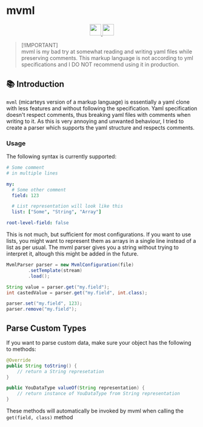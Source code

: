 # mvml

<div align="center">
  <a href="https://www.oracle.com/java/">
    <img
      src="https://img.shields.io/badge/Written%20in-java-%23EF4041?style=for-the-badge"
      height="30"
    />
  </a>
  <a href="https://jitpack.io/#micartey/mvml/master-SNAPSHOT">
    <img
      src="https://img.shields.io/badge/jitpack-master-%2321f21?style=for-the-badge"
      height="30"
    />
  </a>
</div>

> [!IMPORTANT]\
> mvml is my bad try at somewhat reading and writing yaml files while preserving comments.
> This markup language is not according to yml specifications and I DO NOT recommend using it in production.


## 📚 Introduction

`mvml` (micarteys version of a markup language) is essentially a yaml clone with less features and without following the specification.
Yaml specification doesn't respect comments, thus breaking yaml files with comments when writing to it.
As this is very annoying and unwanted behaviour, I tried to create a parser which supports the yaml structure and respects comments.

### Usage

The following syntax is currently supported:

```yaml
# Some comment
# in multiple lines

my:
  # Some other comment
  field: 123

  # List representation will look like this
  list: ["Some", "String", "Array"]

root-level-field: false
```

This is not much, but sufficient for most configurations.
If you want to use lists, you might want to represent them as arrays in a single line instead of a list as per usual.
The mvml parser gives you a string without trying to interpret it, altough this might be added in the future.


```java
MvmlParser parser = new MvmlConfiguration(file)
        .setTemplate(stream)
        .load();

String value = parser.get("my.field");
int castedValue = parser.get("my.field", int.class);

parser.set("my.field", 123);
parser.remove("my.field");
```

## Parse Custom Types

If you want to parse custom data, make sure your object has the following to methods:

```java
@Override
public String toString() {
    // return a String represetation
}

public YouDataType valueOf(String representation) {
    // return instance of YouDataType from String representation
}
```

These methods will automatically be invoked by mvml when calling the `get(field, class)` method